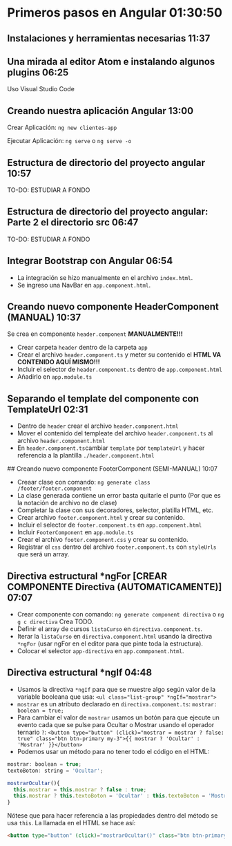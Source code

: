 # Primeros pasos en Angular 01:30:50

## Instalaciones y herramientas necesarias 11:37

## Una mirada al editor Atom e instalando algunos plugins 06:25

Uso Visual Studio Code

## Creando nuestra aplicación Angular 13:00

Crear Aplicación: `ng new clientes-app`

Ejecutar Aplicación: `ng serve` o `ng serve -o`

## Estructura de directorio del proyecto angular 10:57

TO-DO: ESTUDIAR A FONDO

## Estructura de directorio del proyecto angular: Parte 2 el directorio src 06:47

TO-DO: ESTUDIAR A FONDO

## Integrar Bootstrap con Angular 06:54

* La integración se hizo manualmente en el archivo `index.html`.
* Se ingreso una NavBar en `app.component.html`.

## Creando nuevo componente HeaderComponent (MANUAL) 10:37

Se crea en componente `header.component` **MANUALMENTE!!!**

* Crear carpeta `header` dentro de la carpeta `app`
* Crear el archivo `header.component.ts` y meter su contenido el **HTML VA CONTENIDO AQUÍ MISMO!!!**
* Incluir el selector de `header.component.ts` dentro de `app.component.html`
* Añadirlo en `app.module.ts`

## Separando el template del componente con TemplateUrl 02:31

* Dentro de `header` crear el archivo `header.component.html`
* Mover el contenido del templeate del archivo `header.component.ts` al archivo `header.component.html`
* En `header.component.ts`cambiar `template` por `templateUrl` y hacer referencia a la plantilla `./header.component.html`

## Creando nuevo componente FooterComponent (SEMI-MANUAL) 10:07

* Creaar clase con comando: `ng generate class /footer/footer.component`
* La clase generada contiene un error basta quitarle el punto (Por que es la notación de archivo no de clase)
* Completar la clase con sus decoradores, selector, platilla HTML, etc.
* Crear archivo `footer.component.html` y crear su contenido.
* Incluir el selector de `footer.component.ts` en `app.component.html`
* Incluir `FooterComponent` en `app.module.ts`
* Crear el archivo `footer.component.css` y crear su contenido.
* Registrar el `css` dentro del archivo `footer.component.ts` con `styleUrls` que será un array.

## Directiva estructural *ngFor [CREAR COMPONENTE Directiva (AUTOMATICAMENTE)] 07:07

* Crear componente con comando: `ng generate component directiva` o `ng g c directiva` Crea TODO.
* Definir el array de cursos `listaCurso` en `directiva.component.ts`.
* Iterar la `listaCurso` en `directiva.component.html` usando la directiva `*ngFor` (usar ngFor en el editor para que pinte toda la estructura).
* Colocar el selector `app-directiva` en `app.commponent.html`.

## Directiva estructural *ngIf 04:48

* Usamos la directiva `*ngIf` para que se muestre algo según valor de la variable booleana que usa: `<ul class="list-group" *ngIf="mostrar">`
* `mostrar` es un atributo declarado en `directiva.component.ts`: `mostrar: boolean = true;`
* Para cambiar el valor de `mostrar` usamos un botón para que ejecute un evento cada que se pulse para Ocultar o Mostrar usando el operador ternario `?`: 
`<button type="button" (click)="mostrar = mostrar ? false: true" class="btn btn-primary my-3">{{ mostrar ? 'Ocultar' : 'Mostrar' }}</button>`
* Podemos usar un método para no tener todo el código en el HTML:
```js
mostrar: boolean = true;
textoBoton: string = 'Ocultar';

mostrarOcultar(){
  this.mostrar = this.mostrar ? false : true;
  this.mostrar ? this.textoBoton = 'Ocultar' : this.textoBoton = 'Mostrar';
}
```
Nótese que para hacer referencia a las propiedades dentro del método se usa `this`. La llamada en el HTML se hace así:
```html
<button type="button" (click)="mostrarOcultar()" class="btn btn-primary my-3">{{ textoBoton }}</button>
```